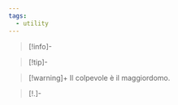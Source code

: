 ```yaml
---
tags:
  - utility
---
```

> [!info]-

> [!tip]-

> [!warning]+
> Il colpevole è il maggiordomo.

> [!.]-

